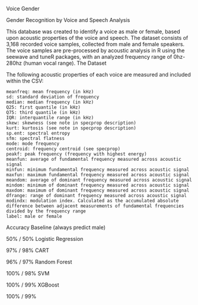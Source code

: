Voice Gender

Gender Recognition by Voice and Speech Analysis

This database was created to identify a voice as male or female, based upon acoustic properties of the voice and speech. The dataset consists of 3,168 recorded voice samples, collected from male and female speakers. The voice samples are pre-processed by acoustic analysis in R using the seewave and tuneR packages, with an analyzed frequency range of 0hz-280hz (human vocal range).
The Dataset

The following acoustic properties of each voice are measured and included within the CSV:

    meanfreq: mean frequency (in kHz)
    sd: standard deviation of frequency
    median: median frequency (in kHz)
    Q25: first quantile (in kHz)
    Q75: third quantile (in kHz)
    IQR: interquantile range (in kHz)
    skew: skewness (see note in specprop description)
    kurt: kurtosis (see note in specprop description)
    sp.ent: spectral entropy
    sfm: spectral flatness
    mode: mode frequency
    centroid: frequency centroid (see specprop)
    peakf: peak frequency (frequency with highest energy)
    meanfun: average of fundamental frequency measured across acoustic signal
    minfun: minimum fundamental frequency measured across acoustic signal
    maxfun: maximum fundamental frequency measured across acoustic signal
    meandom: average of dominant frequency measured across acoustic signal
    mindom: minimum of dominant frequency measured across acoustic signal
    maxdom: maximum of dominant frequency measured across acoustic signal
    dfrange: range of dominant frequency measured across acoustic signal
    modindx: modulation index. Calculated as the accumulated absolute difference between adjacent measurements of fundamental frequencies divided by the frequency range
    label: male or female

Accuracy
Baseline (always predict male)

50% / 50%
Logistic Regression

97% / 98%
CART

96% / 97%
Random Forest

100% / 98%
SVM

100% / 99%
XGBoost

100% / 99%
